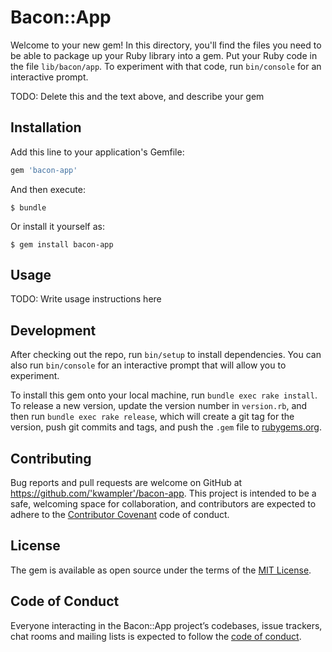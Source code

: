 # Bacon::App

Welcome to your new gem! In this directory, you'll find the files you need to be able to package up your Ruby library into a gem. Put your Ruby code in the file `lib/bacon/app`. To experiment with that code, run `bin/console` for an interactive prompt.

TODO: Delete this and the text above, and describe your gem

## Installation

Add this line to your application's Gemfile:

```ruby
gem 'bacon-app'
```

And then execute:

    $ bundle

Or install it yourself as:

    $ gem install bacon-app

## Usage

TODO: Write usage instructions here

## Development

After checking out the repo, run `bin/setup` to install dependencies. You can also run `bin/console` for an interactive prompt that will allow you to experiment.

To install this gem onto your local machine, run `bundle exec rake install`. To release a new version, update the version number in `version.rb`, and then run `bundle exec rake release`, which will create a git tag for the version, push git commits and tags, and push the `.gem` file to [rubygems.org](https://rubygems.org).

## Contributing

Bug reports and pull requests are welcome on GitHub at https://github.com/'kwampler'/bacon-app. This project is intended to be a safe, welcoming space for collaboration, and contributors are expected to adhere to the [Contributor Covenant](http://contributor-covenant.org) code of conduct.

## License

The gem is available as open source under the terms of the [MIT License](https://opensource.org/licenses/MIT).

## Code of Conduct

Everyone interacting in the Bacon::App project’s codebases, issue trackers, chat rooms and mailing lists is expected to follow the [code of conduct](https://github.com/'kwampler'/bacon-app/blob/master/CODE_OF_CONDUCT.md).
